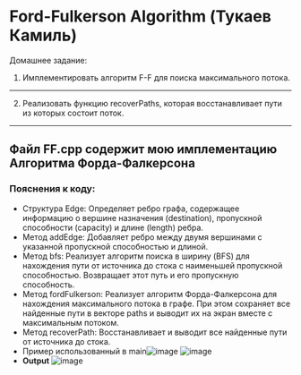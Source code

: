 # Ford-Fulkerson Algorithm (Тукаев Камиль)

Домашнее задание:
1. Имплементировать алгоритм F-F для поиска максимального потока.
------------------------------------------------------------
2. Реализовать функцию recoverPaths, которая восстанавливает пути из которых состоит поток.
-------------------------------------------------------------------------------------------
Файл **FF.cpp** содержит мою имплементацию **Алгоритма Форда-Фалкерсона**
-------------------------------------------------------------------------
### **Пояснения к коду:**
- Структура Edge: Определяет ребро графа, содержащее информацию о вершине назначения (destination), пропускной способности (capacity) и длине (length) ребра.
- Метод addEdge: Добавляет ребро между двумя вершинами с указанной пропускной способностью и длиной.
- Метод bfs: Реализует алгоритм поиска в ширину (BFS) для нахождения пути от источника до стока с наименьшей пропускной способностью. Возвращает этот путь и его пропускную способность.
- Метод fordFulkerson: Реализует алгоритм Форда-Фалкерсона для нахождения максимального потока в графе. При этом сохраняет все найденные пути в векторе paths и выводит их на экран вместе с максимальным потоком.
- Метод recoverPath: Восстанавливает и выводит все найденные пути от источника до стока.
- Пример использованный в main![image](https://github.com/Dzhzingliminiafid/Ford-Fulkerson-Algorithm/assets/168202419/6a403163-0631-4e50-b896-95ec298716e2) ![image](https://github.com/Dzhzingliminiafid/Ford-Fulkerson-Algorithm/assets/168202419/5a564d5b-9d09-40c8-984b-15ee74cb648a)
- **Output** ![image](https://github.com/Dzhzingliminiafid/Ford-Fulkerson-Algorithm/assets/168202419/fa2a4354-958f-4557-b640-609898d62832)

